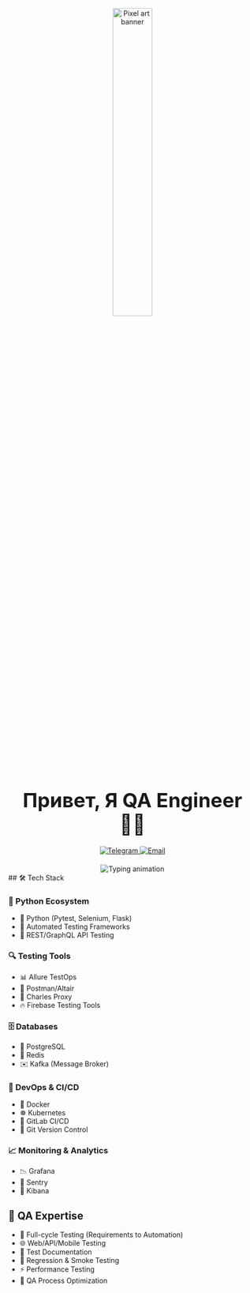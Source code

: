 <div align="center">
  <!-- Анимированный баннер -->
  <img src="https://media0.giphy.com/media/v1.Y2lkPTc5MGI3NjExM2h3NXlmb2prbXZpNWh2eXZ0dzExb3lwZTdlMDQybTFsdnJocmNvOSZlcD12MV9pbnRlcm5hbF9naWZfYnlfaWQmY3Q9Zw/YwG50u0cPiz3XBI61O/giphy.gif" width="40%" alt="Pixel art banner"/>
  
  <!-- Заголовок -->
  <h1 style="font-size: 2.5rem; margin: 20px 0;">Привет, Я QA Engineer 👨‍💻</h1>
  
  <!-- Контакты -->
  <div align="center" style="margin: 20px 0;">
    <a href="https://t.me/whoisbulat" target="_blank">
      <img src="https://img.shields.io/badge/Telegram-26A5E4?style=for-the-badge&logo=telegram&logoColor=white" alt="Telegram"/>
    </a>
    <a href="mailto:whoisbulat@mail.ru" target="_blank">
      <img src="https://img.shields.io/badge/Email-EA4335?style=for-the-badge&logo=gmail&logoColor=white" alt="Email"/>
    </a>
  </div>

  <!-- Анимированный текст -->
  <div align="center">
    <img src="https://readme-typing-svg.herokuapp.com?font=Fira+Code&size=20&duration=3000&pause=800&color=FFFFFF&center=true&width=600&lines=🚀+Функциональное+и+автоматизированное+тестирование;🔍+WEB+%7C+API+%7C+Mobile;🤖+Стэк:+Python+Pytest+Request+Selenium+Playwright;📊+Оптимизация+QA+процессов+и+метрик" alt="Typing animation"/>
  </div>
</div>

<div align="left">
  ## 🛠 Tech Stack

  ### 🐍 Python Ecosystem
  - 🐍 Python (Pytest, Selenium, Flask)
  - 🤖 Automated Testing Frameworks
  - 🔌 REST/GraphQL API Testing

  ### 🔍 Testing Tools
  - 📊 Allure TestOps
  - 📱 Postman/Altair
  - 🔎 Charles Proxy
  - 🔥 Firebase Testing Tools

  ### 🗄 Databases
  - 🐘 PostgreSQL
  - 🧠 Redis
  - ✉️ Kafka (Message Broker)

  ### 🚀 DevOps & CI/CD
  - 🐳 Docker
  - ☸️ Kubernetes
  - 🔄 GitLab CI/CD
  - 🔀 Git Version Control

  ### 📈 Monitoring & Analytics
  - 📉 Grafana
  - 🚨 Sentry
  - 📝 Kibana

  ## 🧪 QA Expertise
  - 🔄 Full-cycle Testing (Requirements to Automation)
  - 🌐 Web/API/Mobile Testing
  - 📑 Test Documentation
  - 🔁 Regression & Smoke Testing
  - ⚡ Performance Testing
  - 🎯 QA Process Optimization
</div>

